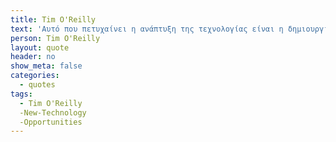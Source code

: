 ```yaml
---
title: Tim O'Reilly
text: 'Αυτό που πετυχαίνει η ανάπτυξη της τεχνολογίας είναι η δημιουργία νέων εργασιών για να την κάλυψη αναγκών των καταναλωτών'
person: Tim O'Reilly
layout: quote
header: no
show_meta: false
categories:
  - quotes
tags:
  - Tim O'Reilly   
  -New-Technology
  -Opportunities
---
```

